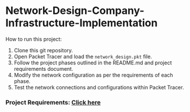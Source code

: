 # Network-Design-Company-Infrastructure-Implementation

How to run this project:
1. Clone this git repository.
2. Open Packet Tracer and load the `network_design.pkt` file.
3. Follow the project phases outlined in the README.md and project requirements document.
4. Modify the network configuration as per the requirements of each phase.
5. Test the network connections and configurations within Packet Tracer.

### Project Requirements: <a href="https://github.com/Devanshujamwal/Network-Design-Company-Infrastructure-Implementation/blob/main/NETWORK%20PROJECT%20(CPNT).pdf" target="_blank">Click here</a>
